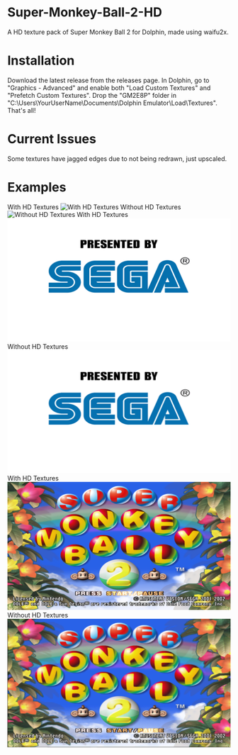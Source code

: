 # Super-Monkey-Ball-2-HD
A HD texture pack of Super Monkey Ball 2 for Dolphin, made using waifu2x.

# Installation
Download the latest release from the releases page. In Dolphin, go to "Graphics - Advanced" and enable both "Load Custom Textures" and "Prefetch Custom Textures". Drop the "GM2E8P"
folder in "C:\Users\YourUserName\Documents\Dolphin Emulator\Load\Textures". That's all!

# Current Issues
Some textures have jagged edges due to not being redrawn, just upscaled.

# Examples
With HD Textures
![With HD Textures](https://github.com/hollow-08/Super-Monkey-Ball-2-HD/blob/master/Examples/withhd1.png?raw=true)
Without HD Textures
![Without HD Textures](https://github.com/hollow-08/Super-Monkey-Ball-2-HD/blob/master/Examples/sd1.png?raw=true)
With HD Textures
![With HD Textures](https://github.com/hollow-08/Super-Monkey-Ball-2-HD/blob/master/Examples/withhd2.png?raw=true)
Without HD Textures
![Without HD Textures](https://github.com/hollow-08/Super-Monkey-Ball-2-HD/blob/master/Examples/sd2.png?raw=true)
With HD Textures
![With HD Textures](https://github.com/hollow-08/Super-Monkey-Ball-2-HD/blob/master/Examples/withhd3.png?raw=true)
Without HD Textures
![Without HD Textures](https://github.com/hollow-08/Super-Monkey-Ball-2-HD/blob/master/Examples/sd3.png?raw=true)

